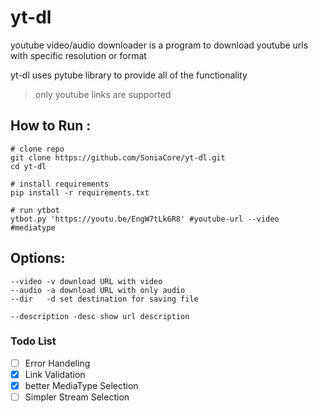 # yt-dl
youtube video/audio downloader is a program to download youtube urls with specific resolution or format

yt-dl uses pytube library to provide all of the functionality


> only youtube links are supported

## How to Run :
```
# clone repo
git clone https://github.com/SoniaCore/yt-dl.git
cd yt-dl

# install requirements
pip install -r requirements.txt
```
```
# run ytbot
ytbot.py 'https://youtu.be/EngW7tLk6R8' #youtube-url --video #mediatype
```
## Options:
```
--video -v download URL with video
--audio -a download URL with only audio
--dir   -d set destination for saving file

--description -desc show url description
```
### Todo List

- [ ] Error Handeling
- [x] Link Validation
- [x] better MediaType Selection
- [ ] Simpler Stream Selection
